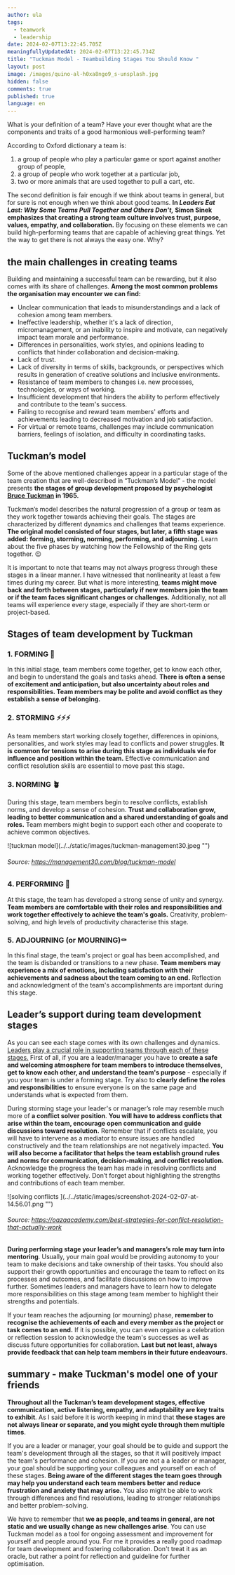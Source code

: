 ```yaml
---
author: ula
tags:
  - teamwork
  - leadership
date: 2024-02-07T13:22:45.705Z
meaningfullyUpdatedAt: 2024-02-07T13:22:45.734Z
title: "Tuckman Model - Teambuilding Stages You Should Know "
layout: post
image: /images/quino-al-h0xa8ngo9_s-unsplash.jpg
hidden: false
comments: true
published: true
language: en
---
```

What is your definition of a team? Have your ever thought what are the components and traits of a good harmonious well-performing team? 

According to Oxford dictionary a team is:

1. a group of people who play a particular game or sport against another group of people,
2. a group of people who work together at a particular job, 
3. two or more animals that are used together to pull a cart, etc.

The second definition is fair enough if we think about teams in general, but for sure is not enough when we think about good teams. **In *Leaders Eat Last: Why Some Teams Pull Together and Others Don't,* Simon Sinek emphasizes that creating a strong team culture involves trust, purpose, values, empathy, and collaboration.** By focusing on these elements we can build high-performing teams that are capable of achieving great things. Yet the way to get there is not always the easy one. Why? 

## **the main challenges in creating teams**

Building and maintaining a successful team can be rewarding, but it also comes with its share of challenges. **Among the most common problems the organisation may encounter we can find:** 

* Unclear communication that leads to misunderstandings and a lack of cohesion among team members.
* Ineffective leadership, whether it's a lack of direction, micromanagement, or an inability to inspire and motivate, can negatively impact team morale and performance.
* Differences in personalities, work styles, and opinions leading to conflicts that hinder collaboration and decision-making.
* Lack of trust.
* Lack of diversity in terms of skills, backgrounds, or perspectives which results in generation of creative solutions and inclusive environments.
* Resistance of team members to changes i.e. new processes, technologies, or ways of working. 
* Insufficient development that hinders the ability to perform effectively and contribute to the team's success. 
* Failing to recognise and reward team members' efforts and achievements leading to decreased motivation and job satisfaction.
* For virtual or remote teams, challenges may include communication barriers, feelings of isolation, and difficulty in coordinating tasks.

## **Tuckman’s model** 

Some of the above mentioned challenges appear in a particular stage of the team creation that are well-described in “Tuckman’s Model”  - the model presents **the stages of group development proposed by psychologist [Bruce Tuckman](https://en.wikipedia.org/wiki/Bruce_Tuckman) in 1965.**  

Tuckman’s model describes the natural progression of a group or team as they work together towards achieving their goals. The stages are characterized by different dynamics and challenges that teams experience. **The original model consisted of four stages, but later, a fifth stage was added: forming, storming, norming, performing, and adjourning.** Learn about the five phases by watching how the Fellowship of the Ring gets together. 😉

<YouTubeEmbed url='https://www.youtube.com/watch?v=ysWWGf8VsOg&t=1s' />

It is important to note that teams may not always progress through these stages in a linear manner. I have witnessed that nonlinearity at least a few times during my career. But what is more interesting, **teams might move back and forth between stages, particularly if new members join the team or if the team faces significant changes or challenges.** Additionally, not all teams will experience every stage, especially if they are short-term or project-based.

## **Stages of team development by Tuckman**

### 1. FORMING **🤩**

In this initial stage, team members come together, get to know each other, and begin to understand the goals and tasks ahead. **There is often a sense of excitement and anticipation, but also uncertainty about roles and responsibilities. Team members may be polite and avoid conflict as they establish a sense of belonging.**

### 2. STORMING ⚡️⚡️⚡️

As team members start working closely together, differences in opinions, personalities, and work styles may lead to conflicts and power struggles. **It is common for tensions to arise during this stage as individuals vie for influence and position within the team.** Effective communication and conflict resolution skills are essential to move past this stage.

### 3. NORMING 🪴

During this stage, team members begin to resolve conflicts, establish norms, and develop a sense of cohesion. **Trust and collaboration grow, leading to better communication and a shared understanding of goals and roles.** Team members might begin to support each other and cooperate to achieve common objectives. 

<div className="image">![tuckman model](../../static/images/tuckman-management30.jpeg "")</div>

###### Source: https://management30.com/blog/tuckman-model

### 4. PERFORMING 🎉

At this stage, the team has developed a strong sense of unity and synergy. **Team members are comfortable with their roles and responsibilities and work together effectively to achieve the team's goals.** Creativity, problem-solving, and high levels of productivity characterise this stage.

### 5. ADJOURNING (or MOURNING)⚰️

In this final stage, the team's project or goal has been accomplished, and the team is disbanded or transitions to a new phase. **Team members may experience a mix of emotions, including satisfaction with their achievements and sadness about the team coming to an end.** Reflection and acknowledgment of the team's accomplishments are important during this stage.

## **Leader’s support during team development stages** 

As you can see each stage comes with its own challenges and dynamics.[ Leaders play a crucial role in supporting teams through each of these stages.](https://www.thecoachingtoolscompany.com/get-your-team-performing-beautifully-with-this-powerful-group-development-model/) First of all, if you are a leader/manager you have to **create a safe and welcoming atmosphere for team members to introduce themselves, get to know each other, and understand the team's purpose** - especially if you your team is under a forming stage. Try also to **clearly define the roles and responsibilities** to ensure everyone is on the same page and understands what is expected from them.

During storming stage your leader's or manager’s role may resemble much more of **a conflict solver position**. **You will have to address conflicts that arise within the team, encourage open communication and guide discussions toward resolution.** Remember that if conflicts escalate, you will have to intervene as a mediator to ensure issues are handled constructively and the team relationships are not negatively impacted. **You will also become a facilitator that helps the team establish ground rules and norms for communication, decision-making, and conflict resolution.** Acknowledge the progress the team has made in resolving conflicts and working together effectively. Don’t forget about highlighting the strengths and contributions of each team member.

<div className="image">![solving conflicts ](../../static/images/screenshot-2024-02-07-at-14.56.01.png "")</div>

###### Source: https://oazaacademy.com/best-strategies-for-conflict-resolution-that-actually-work

**During performing stage your leader’s and managers’s role may turn into mentoring**. Usually, your main goal would be providing autonomy to your team to make decisions and take ownership of their tasks. You should also support their growth opportunities and encourage the team to reflect on its processes and outcomes, and facilitate discussions on how to improve further. Sometimes leaders and managers have to learn how to delegate more responsibilities on this stage among team member to highlight their strengths and potentials. 

If your team reaches the adjourning (or mourning) phase, **remember to recognise the achievements of each and every member as the project or task comes to an end.** If it is possible, you can even organise a celebration or reflection session to acknowledge the team's successes as well as discuss future opportunities for collaboration. **Last but not least, always provide feedback that can help team members in their future endeavours.**

## **summary - make Tuckman's model one of your friends**

**Throughout all the Tuckman’s team development stages, effective communication, active listening, empathy, and adaptability are key traits to exhibit**. As I said before it is worth keeping in mind that **these stages are not always linear or separate, and you might cycle through them multiple times**. 

If you are a leader or manager, your goal should be to guide and support the team's development through all the stages, so that it will positively impact the team's performance and cohesion. If you are not a a leader or manager, your goal should be supporting your colleagues and yourself on each of these stages. **Being aware of the different stages the team goes through may help you understand each team members better and reduce frustration and anxiety that may arise.** You also might be able to work through differences and find resolutions, leading to stronger relationships and better problem-solving.

We have to remember that **we as people, and teams in general, are not static and we usually change as new challenges arise**. You can use Tuckman model as a tool for ongoing assessment and improvement for yourself and people around you. For me it provides a really good roadmap for team development and fostering collaboration. Don't treat it as an oracle, but rather a point for reflection and guideline for further optimisation.
